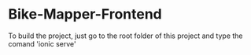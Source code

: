 # Bike-Mapper-Frontend

To build the project, just go to the root folder of this project and type the comand 'ionic serve'